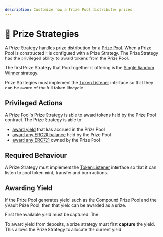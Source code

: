 ```yaml
---
description: Customize how a Prize Pool distributes prizes
---
```


# 💸 Prize Strategies

A Prize Strategy handles prize distribution for a [Prize Pool](../prize-pool/).  When a Prize Pool is constructed it is configured with a Prize Strategy.  The Prize Strategy has the privileged ability to award tokens from the Prize Pool.

The first Prize Strategy that PoolTogether is offering is the [Single Random Winner](single-random-winner/) strategy.

Prize Strategies must implement the [Token Listener](../prize-pool/token-listener.md) interface so that they can be aware of the full token lifecycle.

## Privileged Actions

A [Prize Pool's](../prize-pool/) Prize Strategy is able to award tokens held by the Prize Pool contract. The Prize Strategy is able to:

* [award yield](../prize-pool/#awarding-yield) that has accrued in the Prize Pool
* [award any ERC20 balance](../prize-pool/#awarding-erc-20-s) held by the Prize Pool
* [award any ERC721](../prize-pool/#awarding-erc-721-s-nfts) owned by the Prize Pool

## Required Behaviour

A Prize Strategy must implement the [Token Listener](../prize-pool/token-listener.md) interface so that it can listen to pool token mint, transfer and burn actions.

## Awarding Yield

If the Prize Pool generates yield, such as the Compound Prize Pool and the yVault Prize Pool, then that yield can be awarded as a prize.

First the available yield must be captured.  The 

To award yield from deposits, a prize strategy must first **capture** the yield.  This allows the Prize Strategy to allocate the current yield

